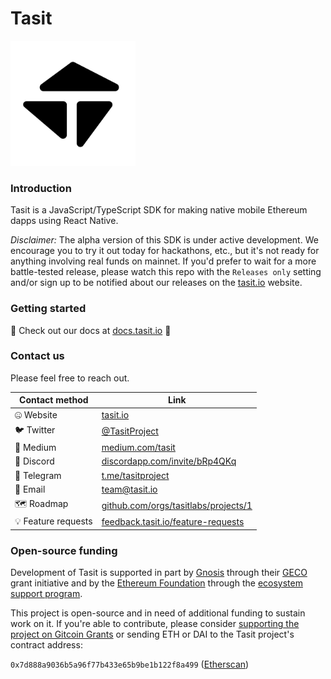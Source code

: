 # Tasit

<div align="left">
  <img src="/assets/images/TasitLogoBlack.png" width="200" />
</div>

### Introduction

Tasit is a JavaScript/TypeScript SDK for making native mobile Ethereum dapps using React Native.

_Disclaimer:_ The alpha version of this SDK is under active development. We encourage you to try it out today for hackathons, etc., but it's not ready for anything involving real funds on mainnet. If you'd prefer to wait for a more battle-tested release, please watch this repo with the `Releases only` setting and/or sign up to be notified about our releases on the [tasit.io](https://tasit.io) website.

### Getting started

📄 Check out our docs at [docs.tasit.io](https://docs.tasit.io/) 📄

### Contact us

Please feel free to reach out.

   | Contact method | Link |
   | ------------- | ------------- |
   | 🤐  Website | [tasit.io](https://tasit.io/) |
   | 🐦  Twitter  | [@TasitProject](https://twitter.com/TasitProject) |
   | 📝  Medium  | [medium.com/tasit](https://medium.com/tasit) |
   | 💬  Discord  | [discordapp.com/invite/bRp4QKq](https://discordapp.com/invite/bRp4QKq) |
   | 💬  Telegram | [t.me/tasitproject](https://t.me/tasitproject) |
   | 📧  Email  | [team@tasit.io](mailto:team@tasit.io) |
   | 🗺️  Roadmap  | [github.com/orgs/tasitlabs/projects/1](https://github.com/orgs/tasitlabs/projects/1) |
   | 💡  Feature requests  | [feedback.tasit.io/feature-requests](http://feedback.tasit.io/feature-requests) |

### Open-source funding

Development of Tasit is supported in part by [Gnosis](https://github.com/gnosis/) through their [GECO](https://github.com/gnosis/GECO) grant initiative and by the [Ethereum Foundation](https://ethereum.foundation/) through the [ecosystem support program](https://esp.ethereum.foundation).

This project is open-source and in need of additional funding to sustain work on it. If you're able to contribute, please consider [supporting the project on Gitcoin Grants](https://gitcoin.co/grants/183/tasit-native-mobile-ethereum-dapps) or sending ETH or DAI to the Tasit project's contract address:

`0x7d888a9036b5a96f77b433e65b9be1b122f8a499` ([Etherscan](https://etherscan.io/address/0x7d888a9036b5a96f77b433e65b9be1b122f8a499))
